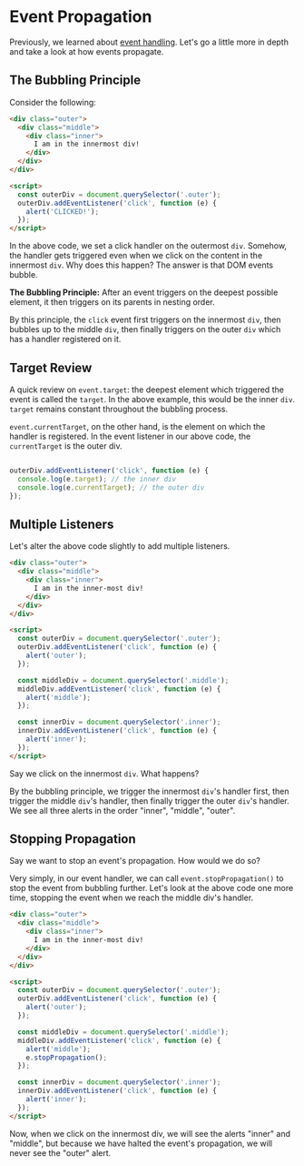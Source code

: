 # Event Propagation

Previously, we learned about [event handling][event-handling]. Let's go a little more in depth and take a look at how events propagate.

## The Bubbling Principle

Consider the following:

```html
<div class="outer">
  <div class="middle">
    <div class="inner">
      I am in the innermost div!
    </div>
  </div>
</div>

<script>
  const outerDiv = document.querySelector('.outer');
  outerDiv.addEventListener('click', function (e) {
    alert('CLICKED!');
  });
</script>
```

In the above code, we set a click handler on the outermost `div`. Somehow, the handler gets triggered even when we click on the content in the innermost `div`. Why does this happen? The answer is that DOM events bubble.

**The Bubbling Principle:** After an event triggers on the deepest possible element, it then triggers on its parents in nesting order.

By this principle, the `click` event first triggers on the innermost `div`, then bubbles up to the middle `div`, then finally triggers on the outer `div` which has a handler registered on it.

## Target Review

A quick review on `event.target`: the deepest element which triggered the event is called the `target`. In the above example, this would be the inner `div`. `target` remains constant throughout the bubbling process.

`event.currentTarget`, on the other hand, is the element on which the handler is registered. In the event listener in our above code, the `currentTarget` is the outer div.

```javascript

outerDiv.addEventListener('click', function (e) {
  console.log(e.target); // the inner div
  console.log(e.currentTarget); // the outer div
});

```

## Multiple Listeners

Let's alter the above code slightly to add multiple listeners.

```html
<div class="outer">
  <div class="middle">
    <div class="inner">
      I am in the inner-most div!
    </div>
  </div>
</div>

<script>
  const outerDiv = document.querySelector('.outer');
  outerDiv.addEventListener('click', function (e) {
    alert('outer');
  });

  const middleDiv = document.querySelector('.middle');
  middleDiv.addEventListener('click', function (e) {
    alert('middle');
  });

  const innerDiv = document.querySelector('.inner');
  innerDiv.addEventListener('click', function (e) {
    alert('inner');
  });
</script>
```

Say we click on the innermost `div`. What happens?

By the bubbling principle, we trigger the innermost `div`'s handler first, then trigger the middle `div`'s handler, then finally trigger the outer `div`'s handler. We see all three alerts in the order "inner", "middle", "outer".

## Stopping Propagation

Say we want to stop an event's propagation. How would we do so?

Very simply, in our event handler, we can call `event.stopPropagation()` to stop the event from bubbling further.
Let's look at the above code one more time, stopping the event when we reach the middle div's handler.

```html
<div class="outer">
  <div class="middle">
    <div class="inner">
      I am in the inner-most div!
    </div>
  </div>
</div>

<script>
  const outerDiv = document.querySelector('.outer');
  outerDiv.addEventListener('click', function (e) {
    alert('outer');
  });

  const middleDiv = document.querySelector('.middle');
  middleDiv.addEventListener('click', function (e) {
    alert('middle');
    e.stopPropagation();
  });

  const innerDiv = document.querySelector('.inner');
  innerDiv.addEventListener('click', function (e) {
    alert('inner');
  });
</script>
```

Now, when we click on the innermost div, we will see the alerts "inner" and "middle", but because we have halted the event's propagation, we will never see the "outer" alert.


[event-handling]: ./document-object-model.md#events

